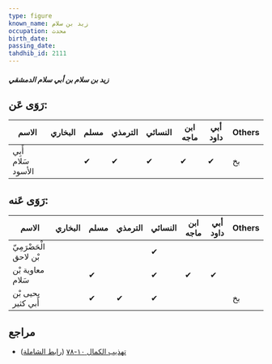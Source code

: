 ```yaml
---
type: figure
known_name: زيد بن سلام
occupation: محدث
birth_date:
passing_date:
tahdhib_id: 2111
---
```

##### زيد بن سلام بن أبي سلام الدمشقي

## رَوَى عَن:
| الاسم              | البخاري | مسلم | الترمذي | النسائي | ابن ماجه | أبي داود | Others |
| ------------------ | ------- | ---- | ------- | ------- | -------- | -------- | ------ |
| أَبِي سَلام الأسود |         | ✔    | ✔       | ✔       | ✔        | ✔        | بخ     |
## رَوَى عَنه:
| الاسم                  | البخاري | مسلم | الترمذي | النسائي | ابن ماجه | أبي داود | Others |
| ---------------------- | ------- | ---- | ------- | ------- | -------- | -------- | ------ |
| الْحَضْرَمِيّ بْن لاحق |         |      |         | ✔       |          |          |        |
| معاوية بْن سَلام       |         | ✔    |         | ✔       | ✔        | ✔        |        |
| يحيى بْن أَبي كثير     |         | ✔    | ✔       | ✔       |          |          | بخ     |
## مراجع
- [تهذيب الكمال ١٠-٧٨](obsidian://open?vault=Tahdhib-al-Kamal&file=Figures/٢١١١-زيد%20بن%20سلام%20بن%20أبي%20سلام%20الدمشقي) ([رابط الشاملة](https://shamela.ws/book/3722/4850))
